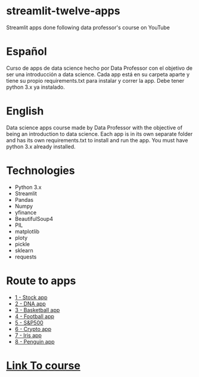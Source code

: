# streamlit-twelve-apps
Streamlit apps done following data professor's course on YouTube

# Español
Curso de apps de data science hecho por Data Professor con el objetivo de ser una introducción a data science.
Cada app está en su carpeta aparte y tiene su propio requirements.txt para instalar y correr la app.
Debe tener python 3.x ya instalado.

# English
Data science apps course made by Data Professor with the objective of being an introduction to data science.
Each app is in its own separate folder and has its own requirements.txt to install and run the app.
You must have python 3.x already installed.

# Technologies
* Python 3.x
* Streamlit
* Pandas
* Numpy
* yfinance
* BeautifulSoup4
* PIL
* matplotlib
* ploty
* pickle
* sklearn 
* requests

# Route to apps
* [1 - Stock app](https://github.com/CelesVI/streamlit-twelve-apps/tree/main/simple_stock_price_app)
* [2 - DNA app](https://github.com/CelesVI/streamlit-twelve-apps/tree/main/bioinformatics_dna_count)
* [3 - Basketball app](https://github.com/CelesVI/streamlit-twelve-apps/tree/main/eda_basketball)
* [4 - Football app](https://github.com/CelesVI/streamlit-twelve-apps/tree/main/eda_football)
* [5 - S&P500](https://github.com/CelesVI/streamlit-twelve-apps/tree/main/eda_sp500)
* [6 - Crypto app](https://github.com/CelesVI/streamlit-twelve-apps/tree/main/eda_crypto)
* [7 - Iris app](https://github.com/CelesVI/streamlit-twelve-apps/tree/main/classification_iris)
* [8 - Penguin app](https://github.com/CelesVI/streamlit-twelve-apps/tree/main/classification_penguins)

# [Link To course](https://www.youtube.com/watch?v=JwSS70SZdyM)


